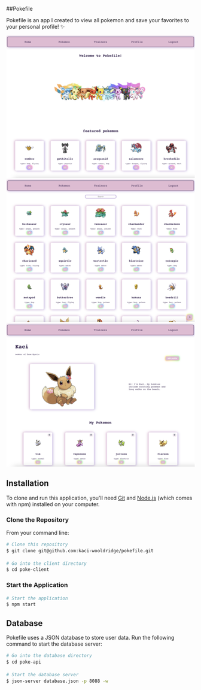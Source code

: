 ##Pokefile

Pokefile is an app I created to view all pokemon and save your favorites to your personal profile! ✨

![Alt Text](https://github.com/kaci-wooldridge/pokefile/blob/main/Screenshot%202023-05-24%20at%203.30.14%20PM.png?raw=true)
![Alt Text](https://github.com/kaci-wooldridge/pokefile/blob/main/Screenshot%202023-05-24%20at%203.30.32%20PM.png?raw=true)
![Alt Text](https://github.com/kaci-wooldridge/pokefile/blob/main/Screenshot%202023-05-24%20at%203.30.53%20PM.png?raw=true)


## Installation

To clone and run this application, you'll need [Git](https://git-scm.com) and [Node.js](https://nodejs.org/en/) (which comes with npm) installed on your computer.

### Clone the Repository

From your command line:

```bash
# Clone this repository
$ git clone git@github.com:kaci-wooldridge/pokefile.git

# Go into the client directory
$ cd poke-client
```


### Start the Application

```bash
# Start the application
$ npm start
```

## Database

Pokefile uses a JSON database to store user data. Run the following command to start the database server:

```bash
# Go into the database directory
$ cd poke-api

# Start the database server
$ json-server database.json -p 8088 -w
```
